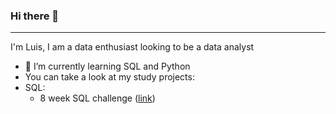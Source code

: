 ### Hi there 👋
------
I'm Luis, I am a data enthusiast looking to be a data analyst
<!--
**linhares-luis/linhares-luis** is a ✨ _special_ ✨ repository because its `README.md` (this file) appears on your GitHub profile.

Here are some ideas to get you started:

- 🔭 I’m currently working on ...
- 🌱 I’m currently learning ...
- 👯 I’m looking to collaborate on ...
- 🤔 I’m looking for help with ...
- 💬 Ask me about ...
- 📫 How to reach me: ...
- 😄 Pronouns: ...
- ⚡ Fun fact: ...
-->
- 🌱 I’m currently learning SQL and Python
- You can take a look at my study projects:
- SQL:
   - 8 week SQL challenge ([link](https://github.com/linhares-luis/Data-Study/tree/main/8-weeks-SQL-challenge))
